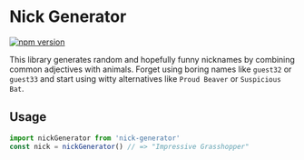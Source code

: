 # Nick Generator

[![npm version](https://badge.fury.io/js/nick-generator.svg)](https://badge.fury.io/js/nick-generator)

This library generates random and hopefully funny nicknames by combining common adjectives with animals. Forget using boring names like `guest32` or `guest33` and start using witty alternatives like `Proud Beaver` or `Suspicious Bat`.


## Usage

```javascript
import nickGenerator from 'nick-generator'
const nick = nickGenerator() // => "Impressive Grasshopper"
```
